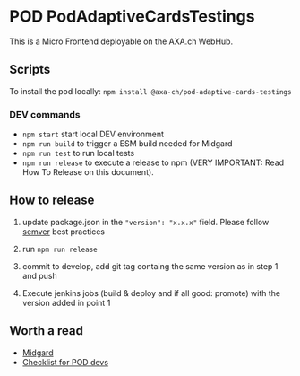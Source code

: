 # POD PodAdaptiveCardsTestings

This is a Micro Frontend deployable on the AXA.ch WebHub.

## Scripts

To install the pod locally: `npm install @axa-ch/pod-adaptive-cards-testings`

### DEV commands
- `npm start` start local DEV environment
- `npm run build` to trigger a ESM build needed for Midgard
- `npm run test` to run local tests
- `npm run release` to execute a release to npm (VERY IMPORTANT: Read How To Release on this document).

## How to release
1) update package.json in the `"version": "x.x.x"` field. Please follow [semver](https://semver.org/) best practices

2) run `npm run release`

3) commit to develop, add git tag containg the same version as in step 1 and push

4) Execute jenkins jobs (build & deploy and if all good: promote) with the version added in point 1

## Worth a read

- [Midgard](https://github.com/axa-ch/midgard#midgard)
- [Checklist for POD devs](https://github.com/axa-ch/create-pod-app#checklist-for-pod-devs)
